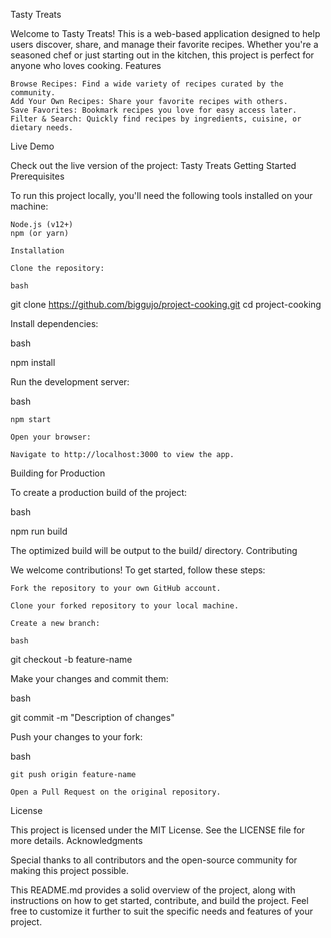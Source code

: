 Tasty Treats

Welcome to Tasty Treats! This is a web-based application designed to help users discover, share, and manage their favorite recipes. Whether you're a seasoned chef or just starting out in the kitchen, this project is perfect for anyone who loves cooking.
Features

    Browse Recipes: Find a wide variety of recipes curated by the community.
    Add Your Own Recipes: Share your favorite recipes with others.
    Save Favorites: Bookmark recipes you love for easy access later.
    Filter & Search: Quickly find recipes by ingredients, cuisine, or dietary needs.

Live Demo

Check out the live version of the project: Tasty Treats
Getting Started
Prerequisites

To run this project locally, you'll need the following tools installed on your machine:

    Node.js (v12+)
    npm (or yarn)

    Installation

    Clone the repository:

    bash

git clone https://github.com/biggujo/project-cooking.git
cd project-cooking

Install dependencies:

bash

npm install

Run the development server:

bash

    npm start

    Open your browser:

    Navigate to http://localhost:3000 to view the app.

Building for Production

To create a production build of the project:

bash

npm run build

The optimized build will be output to the build/ directory.
Contributing

We welcome contributions! To get started, follow these steps:

    Fork the repository to your own GitHub account.

    Clone your forked repository to your local machine.

    Create a new branch:

    bash

git checkout -b feature-name

Make your changes and commit them:

bash

git commit -m "Description of changes"

Push your changes to your fork:

bash

    git push origin feature-name

    Open a Pull Request on the original repository.

License

This project is licensed under the MIT License. See the LICENSE file for more details.
Acknowledgments

Special thanks to all contributors and the open-source community for making this project possible.

This README.md provides a solid overview of the project, along with instructions on how to get started, contribute, and build the project. Feel free to customize it further to suit the specific needs and features of your project.
